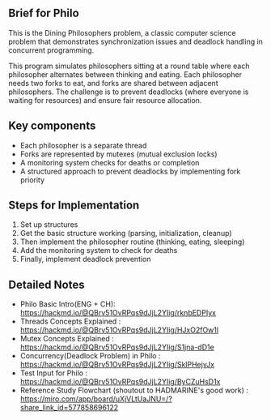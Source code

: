 ## Brief for Philo
This is the Dining Philosophers problem, a classic computer science problem that demonstrates synchronization issues and deadlock handling in concurrent programming. 

This program simulates philosophers sitting at a round table where each philosopher alternates between thinking and eating. Each philosopher needs two forks to eat, and forks are shared between adjacent philosophers. The challenge is to prevent deadlocks (where everyone is waiting for resources) and ensure fair resource allocation.

## Key components
+ Each philosopher is a separate thread
+ Forks are represented by mutexes (mutual exclusion locks)
+ A monitoring system checks for deaths or completion
+ A structured approach to prevent deadlocks by implementing fork priority

## Steps for Implementation
1. Set up structures
2. Get the basic structure working (parsing, initialization, cleanup)
3. Then implement the philosopher routine (thinking, eating, sleeping)
4. Add the monitoring system to check for deaths
5. Finally, implement deadlock prevention

## Detailed Notes

+ Philo Basic Intro(ENG + CH): https://hackmd.io/@QBrv51OvRPqs9dJjL2YIig/rknbEDPIyx
+ Threads Concepts Explained : https://hackmd.io/@QBrv51OvRPqs9dJjL2YIig/HJxO2fOw1l
+ Mutex Concepts Explained : https://hackmd.io/@QBrv51OvRPqs9dJjL2YIig/S1jna-dD1e
+ Concurrency(Deadlock Problem) in Philo : https://hackmd.io/@QBrv51OvRPqs9dJjL2YIig/SklPHejvJx
+ Test Input for Philo : https://hackmd.io/@QBrv51OvRPqs9dJjL2YIig/ByCZuHsD1x
+ Reference Study Flowchart (shoutout to HADMARINE's good work) : https://miro.com/app/board/uXjVLtUaJNU=/?share_link_id=577858696122
